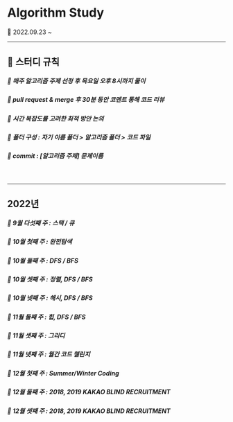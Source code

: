 # Algorithm Study
🌱 2022.09.23 ~
<br>

---

## 📝 스터디 규칙  

##### 📍  매주 알고리즘 주제 선정 후 목요일 오후 8시까지 풀이 
##### 📍  pull request & merge 후 30분 동안 코멘트 통해 코드 리뷰 
##### 📍  시간 복잡도를 고려한 최적 방안 논의  
##### 📍  폴더 구성 : 자기 이름 폴더 > 알고리즘 폴더 > 코드 파일
##### 📍  commit : [알고리즘 주제] 문제이름  

<br>

---
## 2022년 
#####  📀 9월 다섯째 주 : 스택 / 큐
#####  📀 10월 첫째 주 : 완전탐색
#####  📀 10월 둘째 주 : DFS / BFS 
#####  📀 10월 셋째 주 : 정렬, DFS / BFS
#####  📀 10월 넷째 주 : 해시, DFS / BFS
#####  📀 11월 둘째 주 : 힙, DFS / BFS
#####  📀 11월 셋째 주 : 그리디
#####  📀 11월 넷째 주 : 월간 코드 챌린지
#####  📀 12월 첫째 주 : Summer/Winter Coding
#####  📀 12월 둘째 주 : 2018, 2019 KAKAO BLIND RECRUITMENT
#####  📀 12월 셋째 주 : 2018, 2019 KAKAO BLIND RECRUITMENT

